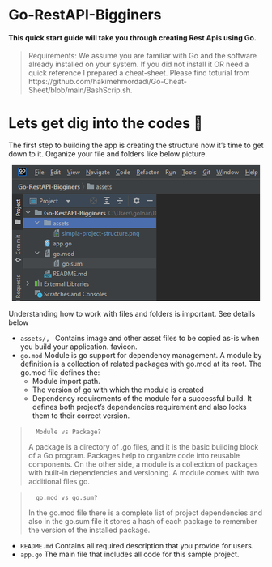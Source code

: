 
# Go-RestAPI-Bigginers

#### This quick start guide will take you through creating Rest Apis using Go.

<blockquote>
<p dir="auto">
Requirements: We assume you are familiar with Go and the software already installed on your system. If you did not install it OR need a quick reference I prepared a cheat-sheet. Please find toturial from https://github.com/hakimehmordadi/Go-Cheat-Sheet/blob/main/BashScrip.sh.
</p>
</blockquote>

# Lets get dig into the codes 🚀

The first step to building the app is creating the structure now it’s time to get down to it. Organize your file and folders like below picture.

<p align="center"><img alt="Structure" src="assets/simpla-project-structure.png" /></p>

Understanding how to work with files and folders is important. See details below 


* <code>assets/, </code> Contains image and other asset files to be copied as-is when you build your application. favicon.
* <code>go.mod</code> Module is go support for dependency management. A module by definition is a collection of related packages with go.mod at its root. The go.mod file defines the:
    * Module import path.
    * The version of go with which the module is created
    * Dependency requirements of the module for a successful build. It defines both project’s dependencies requirement and also locks them to their correct version.
<blockquote>
<code>  Module vs Package? </code> <p> A package is a directory of .go files, and it is the basic building block of a Go program. Packages help to organize code into reusable components. On the other side, a module is a collection of packages with built-in dependencies and versioning. A module comes with two additional files go.</p>
</blockquote>
<blockquote>
<code>  go.mod vs go.sum? </code> <p> In the go.mod file there is a complete list of project dependencies and also in the go.sum file it stores a hash of each package to remember the version of the installed package.</p>
</blockquote>

*   <code>README.md</code> Contains all required description that you provide for users.
*   <code>app.go</code> The main file that includes all code for this sample project.

